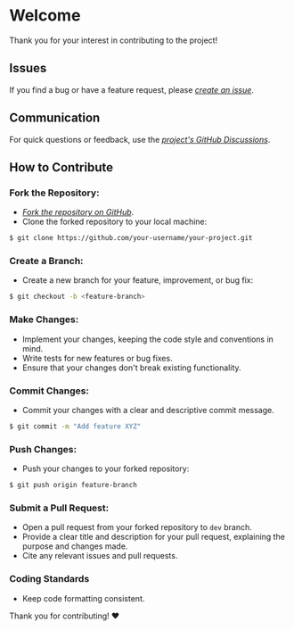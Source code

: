 # Welcome
Thank you for your interest in contributing to the project!

<!-- ## Code of Conduct -->

## Issues
If you find a bug or have a feature request, please [*create an issue*](https://github.com/diegoborbadev/github-readme-stack-exchange/issues/new/choose).

## Communication
For quick questions or feedback, use the [*project's GitHub Discussions*](https://github.com/diegoborbadev/github-readme-stack-exchange/discussions).

## How to Contribute
### Fork the Repository:

- [*Fork the repository on GitHub*](https://github.com/diegoborbadev/github-readme-stack-exchange/fork).
- Clone the forked repository to your local machine:
```bash
$ git clone https://github.com/your-username/your-project.git
```
### Create a Branch:

- Create a new branch for your feature, improvement, or bug fix:
```bash
$ git checkout -b <feature-branch>
```
### Make Changes:

- Implement your changes, keeping the code style and conventions in mind.
- Write tests for new features or bug fixes.
- Ensure that your changes don't break existing functionality.

### Commit Changes:

- Commit your changes with a clear and descriptive commit message.
```bash
$ git commit -m "Add feature XYZ"
```
### Push Changes:

- Push your changes to your forked repository:
```bash
$ git push origin feature-branch
```
### Submit a Pull Request:

- Open a pull request from your forked repository to `dev` branch.
- Provide a clear title and description for your pull request, explaining the purpose and changes made.
- Cite any relevant issues and pull requests.

### Coding Standards
- Keep code formatting consistent.


Thank you for contributing! ❤️
